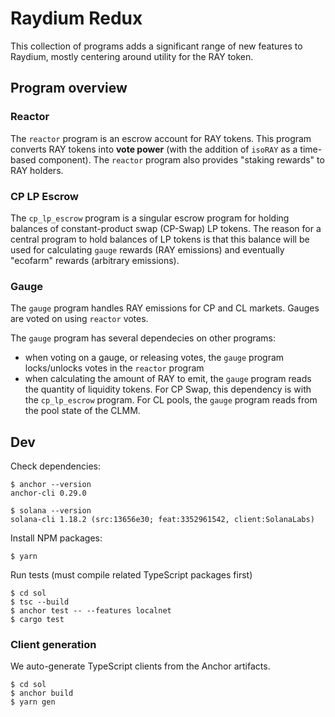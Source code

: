 # Raydium Redux

This collection of programs adds a significant range of new features to Raydium, mostly centering around utility for the RAY token.

## Program overview

### Reactor

The `reactor` program is an escrow account for RAY tokens. This program converts RAY tokens into **vote power** (with the addition of `isoRAY` as a time-based component). The `reactor` program also provides "staking rewards" to RAY holders.

### CP LP Escrow

The `cp_lp_escrow` program is a singular escrow program for holding balances of constant-product swap (CP-Swap) LP tokens. The reason for a central program to hold balances of LP tokens is that this balance will be used for calculating `gauge` rewards (RAY emissions) and eventually "ecofarm" rewards (arbitrary emissions).

### Gauge

The `gauge` program handles RAY emissions for CP and CL markets. Gauges are voted on using `reactor` votes.

The `gauge` program has several dependecies on other programs:

- when voting on a gauge, or releasing votes, the `gauge` program locks/unlocks votes in the `reactor` program
- when calculating the amount of RAY to emit, the `gauge` program reads the quantity of liquidity tokens. For CP Swap, this dependency is with the `cp_lp_escrow` program. For CL pools, the `gauge` program reads from the pool state of the CLMM.

## Dev

Check dependencies:

```
$ anchor --version
anchor-cli 0.29.0

$ solana --version
solana-cli 1.18.2 (src:13656e30; feat:3352961542, client:SolanaLabs)
```

Install NPM packages:

```
$ yarn
```

Run tests (must compile related TypeScript packages first)

```
$ cd sol
$ tsc --build
$ anchor test -- --features localnet
$ cargo test
```

### Client generation

We auto-generate TypeScript clients from the Anchor artifacts.

```
$ cd sol
$ anchor build
$ yarn gen
```
